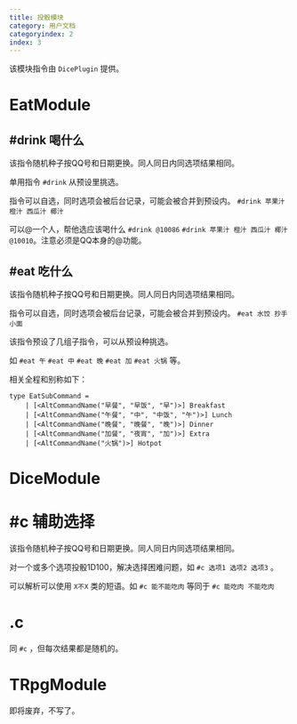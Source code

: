 ```yaml
---
title: 投骰模块
category: 用户文档
categoryindex: 2
index: 3
---
```



该模块指令由 `DicePlugin` 提供。

# EatModule

## #drink 喝什么
该指令随机种子按QQ号和日期更换。同人同日内同选项结果相同。

单用指令 `#drink` 从预设里挑选。

指令可以自选，同时选项会被后台记录，可能会被合并到预设内。 `#drink 苹果汁 橙汁 西瓜汁 椰汁`

可以@一个人，帮他选应该喝什么 `#drink @10086` `#drink 苹果汁 橙汁 西瓜汁 椰汁 @10010`。注意必须是QQ本身的@功能。

## #eat 吃什么
该指令随机种子按QQ号和日期更换。同人同日内同选项结果相同。

指令可以自选，同时选项会被后台记录，可能会被合并到预设内。 `#eat 水饺 抄手 小面`

该指令预设了几组子指令，可以从预设种挑选。

如 `#eat 午` `#eat 中` `#eat 晚` `#eat 加` `#eat 火锅` 等。

相关全程和别称如下：

```
type EatSubCommand =
    | [<AltCommandName("早餐", "早饭", "早")>] Breakfast
    | [<AltCommandName("午餐", "中", "中饭", "午")>] Lunch
    | [<AltCommandName("晚餐", "晚餐", "晚")>] Dinner
    | [<AltCommandName("加餐", "夜宵", "加")>] Extra
    | [<AltCommandName("火锅")>] Hotpot
```

# DiceModule

# #c 辅助选择
该指令随机种子按QQ号和日期更换。同人同日内同选项结果相同。

对一个或多个选项投骰1D100，解决选择困难问题，如 `#c 选项1 选项2 选项3` 。

可以解析可以使用 `X不X` 类的短语。如 `#c 能不能吃肉` 等同于 `#c 能吃肉 不能吃肉`

# .c
同 `#c` ，但每次结果都是随机的。

# TRpgModule
即将废弃，不写了。